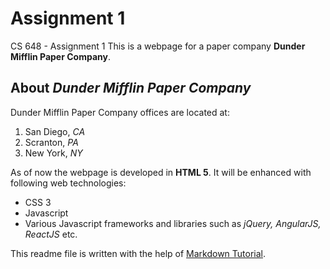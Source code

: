 # Assignment 1
 CS 648 - Assignment 1
  This is a webpage for a paper company **Dunder Mifflin Paper Company**. 
  ## About _Dunder Mifflin Paper Company_
  Dunder Mifflin Paper Company offices are located at:
  1. San Diego, _CA_
  2. Scranton, _PA_
  3. New York, _NY_

As of now the webpage is developed in **HTML 5**. It will be enhanced with following web technologies:
* CSS 3
* Javascript
* Various Javascript frameworks and libraries such as _jQuery, AngularJS, ReactJS_ etc.

This readme file is written with the help of [Markdown Tutorial](https://www.markdowntutorial.com).